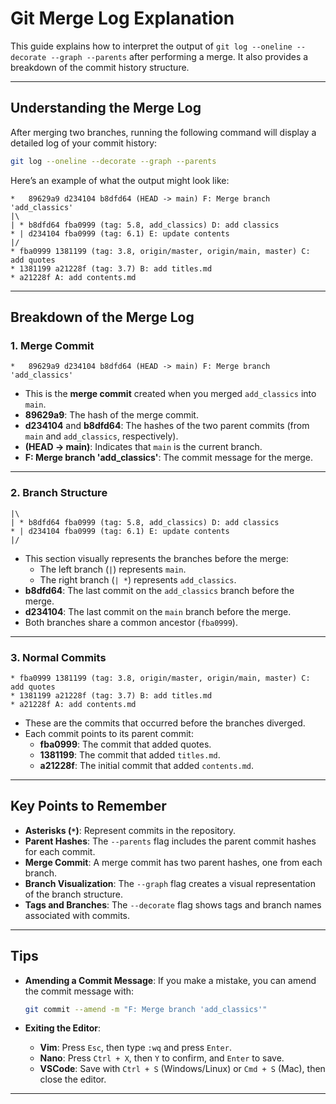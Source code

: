 # Git Merge Log Explanation

This guide explains how to interpret the output of `git log --oneline --decorate --graph --parents` after performing a merge. It also provides a breakdown of the commit history structure.

---

## Understanding the Merge Log

After merging two branches, running the following command will display a detailed log of your commit history:

```bash
git log --oneline --decorate --graph --parents
```

Here’s an example of what the output might look like:

```
*   89629a9 d234104 b8dfd64 (HEAD -> main) F: Merge branch 'add_classics'
|\
| * b8dfd64 fba0999 (tag: 5.8, add_classics) D: add classics
* | d234104 fba0999 (tag: 6.1) E: update contents
|/
* fba0999 1381199 (tag: 3.8, origin/master, origin/main, master) C: add quotes
* 1381199 a21228f (tag: 3.7) B: add titles.md
* a21228f A: add contents.md
```

---

## Breakdown of the Merge Log

### 1. **Merge Commit**

```
*   89629a9 d234104 b8dfd64 (HEAD -> main) F: Merge branch 'add_classics'
```

- This is the **merge commit** created when you merged `add_classics` into `main`.
- **89629a9**: The hash of the merge commit.
- **d234104** and **b8dfd64**: The hashes of the two parent commits (from `main` and `add_classics`, respectively).
- **(HEAD -> main)**: Indicates that `main` is the current branch.
- **F: Merge branch 'add_classics'**: The commit message for the merge.

---

### 2. **Branch Structure**

```
|\
| * b8dfd64 fba0999 (tag: 5.8, add_classics) D: add classics
* | d234104 fba0999 (tag: 6.1) E: update contents
|/
```

- This section visually represents the branches before the merge:
  - The left branch (`|`) represents `main`.
  - The right branch (`| *`) represents `add_classics`.
- **b8dfd64**: The last commit on the `add_classics` branch before the merge.
- **d234104**: The last commit on the `main` branch before the merge.
- Both branches share a common ancestor (`fba0999`).

---

### 3. **Normal Commits**

```
* fba0999 1381199 (tag: 3.8, origin/master, origin/main, master) C: add quotes
* 1381199 a21228f (tag: 3.7) B: add titles.md
* a21228f A: add contents.md
```

- These are the commits that occurred before the branches diverged.
- Each commit points to its parent commit:
  - **fba0999**: The commit that added quotes.
  - **1381199**: The commit that added `titles.md`.
  - **a21228f**: The initial commit that added `contents.md`.

---

## Key Points to Remember

- **Asterisks (`*`)**: Represent commits in the repository.
- **Parent Hashes**: The `--parents` flag includes the parent commit hashes for each commit.
- **Merge Commit**: A merge commit has two parent hashes, one from each branch.
- **Branch Visualization**: The `--graph` flag creates a visual representation of the branch structure.
- **Tags and Branches**: The `--decorate` flag shows tags and branch names associated with commits.

---

## Tips

- **Amending a Commit Message**:
  If you make a mistake, you can amend the commit message with:

  ```bash
  git commit --amend -m "F: Merge branch 'add_classics'"
  ```

- **Exiting the Editor**:
  - **Vim**: Press `Esc`, then type `:wq` and press `Enter`.
  - **Nano**: Press `Ctrl + X`, then `Y` to confirm, and `Enter` to save.
  - **VSCode**: Save with `Ctrl + S` (Windows/Linux) or `Cmd + S` (Mac), then close the editor.

---
